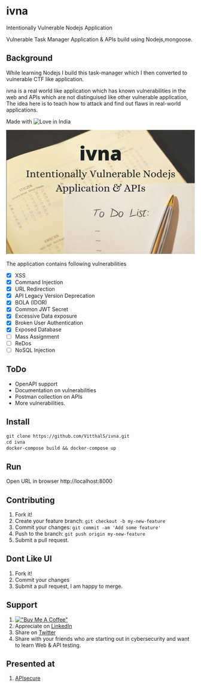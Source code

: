 # ivna
Intentionally Vulnerable Nodejs Application

Vulnerable Task Manager Application &amp; APIs build using Nodejs,mongoose.


## Background
While learning Nodejs I build this task-manager which I then converted to vulnerable CTF like application.

ivna is a real world like application which has known vulnerabilities in the web and APIs which are not distinguised like other vulnerable application, The idea here is to teach how to attack and find out flaws in real-world applications.

Made with ![Love](https://cloud.githubusercontent.com/assets/4301109/16754758/82e3a63c-4813-11e6-9430-6015d98aeaab.png) in India

 ![alt text](public/img/back.jpeg)
 

The application contains following vulnerabilities

- [x] XSS
- [x] Command Injection
- [x] URL Redirection
- [x] API Legacy Version Deprecation
- [x] BOLA (IDOR)
- [x] Common JWT Secret
- [x] Excessive Data exposure
- [x] Broken User Authentication
- [x] Exposed Database
- [ ] Mass Assignment
- [ ] ReDos
- [ ] NoSQL Injection

## ToDo

- OpenAPI support
- Documentation on vulnerabilities
- Postman collection on APIs
- More vulnerabilities.


## Install

    git clone https://github.com/VitthalS/ivna.git
    cd ivna
    docker-compose build && docker-compose up
    
## Run
   Open URL in browser 
        http://localhost:8000



## Contributing

1. Fork it!
2. Create your feature branch: `git checkout -b my-new-feature`
3. Commit your changes: `git commit -am 'Add some feature'`
4. Push to the branch: `git push origin my-new-feature`
5. Submit a pull request.

## Dont Like UI

1. Fork it!
2. Commit your changes
3. Submit a pull request, I am happy to merge.


## Support

1. [!["Buy Me A Coffee"](https://www.buymeacoffee.com/assets/img/custom_images/orange_img.png)](https://www.buymeacoffee.com/VitthalS)
2. Appreciate on [LinkedIn](https://www.linkedin.com/in/vitthals/)
3. Share on [Twitter](https://twitter.com/0_1VitthalS/)
4. Share with your friends who are starting out in cybersecurity and want to learn Web & API testing.


## Presented at

1. [APIsecure](https://apisecure.co/)
